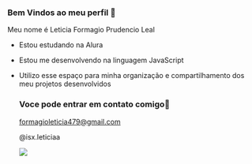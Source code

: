 ### Bem Vindos ao meu perfil 💙

Meu nome é Leticia Formagio Prudencio Leal

- Estou estudando na Alura
- Estou me desenvolvendo na linguagem JavaScript
- Utilizo esse espaço para minha organização e compartilhamento dos meu projetos desenvolvidos

  ### Voce pode entrar em contato comigo💟

  formagioleticia479@gmail.com

  @isx.leticiaa

  ![](https://media.tenor.com/TmJWz4ZkSfQAAAAM/claire-dancing.gif)

